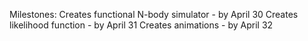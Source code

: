 Milestones:
    Creates functional N-body simulator - by April 30
    Creates likelihood function - by April 31
    Creates animations - by April 32

